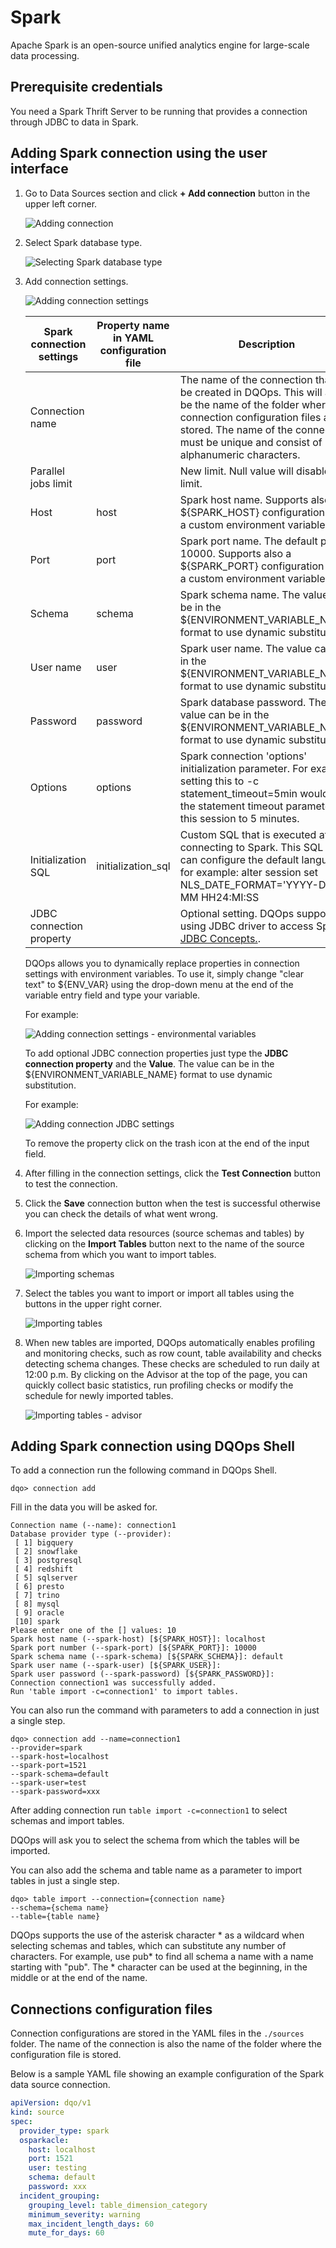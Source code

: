 # Spark

Apache Spark is an open-source unified analytics engine for large-scale data processing.

## Prerequisite credentials

You need a Spark Thrift Server to be running that provides a connection through JDBC to data in Spark.

## Adding Spark connection using the user interface

1. Go to Data Sources section and click **+ Add connection** button in the upper left corner.

    ![Adding connection](https://dqops.com/docs/images/working-with-dqo/adding-connections/adding-connection.png)

2. Select Spark database type.

    ![Selecting Spark database type](https://dqops.com/docs/images/working-with-dqo/adding-connections/adding-connection-spark.png)

3. Add connection settings.

    ![Adding connection settings](https://dqops.com/docs/images/working-with-dqo/adding-connections/connection-settings-spark.png)

    | Spark connection settings | Property name in YAML configuration file | Description                                                                                                                                                                                                                              | 
    |---------------------------|------------------------------------------|------------------------------------------------------------------------------------------------------------------------------------------------------------------------------------------------------------------------------------------|
    | Connection name           |                                          | The name of the connection that will be created in DQOps. This will also be the name of the folder where the connection configuration files are stored. The name of the connection must be unique and consist of alphanumeric characters. |
    | Parallel jobs limit       |                                          | New limit. Null value will disable limit.                                                                                                                                                                                                |
    | Host                      | host                                     | Spark host name. Supports also a ${SPARK_HOST} configuration with a custom environment variable.                                                                                                                                         |
    | Port                      | port                                     | Spark port name. The default port is 10000. Supports also a ${SPARK_PORT} configuration with a custom environment variable.                                                                                                              |
    | Schema                    | schema                                   | Spark schema name. The value can be in the ${ENVIRONMENT_VARIABLE_NAME} format to use dynamic substitution.                                                                                                                              |
    | User name                 | user                                     | Spark user name. The value can be in the ${ENVIRONMENT_VARIABLE_NAME} format to use dynamic substitution.                                                                                                                                |
    | Password                  | password                                 | Spark database password. The value can be in the ${ENVIRONMENT_VARIABLE_NAME} format to use dynamic substitution.                                                                                                                        |
    | Options                   | options                                  | Spark connection 'options' initialization parameter. For example setting this to -c statement_timeout=5min would set the statement timeout parameter for this session to 5 minutes.                                                      |
    | Initialization SQL        | initialization_sql                       | Custom SQL that is executed after connecting to Spark. This SQL script can configure the default language, for example: alter session set NLS_DATE_FORMAT='YYYY-DD-MM HH24:MI:SS                                                         |
    | JDBC connection property  |                                          | Optional setting. DQOps supports using JDBC driver to access Spark. [JDBC Concepts.](https://docs.oracle.com/en/database/oracle/oracle-database/23/jjdbc/introducing-JDBC.html).                                                         |
    
    DQOps allows you to dynamically replace properties in connection settings with environment variables. To use it, simply
    change "clear text" to ${ENV_VAR} using the drop-down menu at the end of the variable entry field and type your variable.

    For example:

    ![Adding connection settings - environmental variables](https://dqops.com/docs/images/working-with-dqo/adding-connections/connection-settings-envvar.jpg)

    To add optional JDBC connection properties just type the **JDBC connection property** and the **Value**. The value
    can be in the ${ENVIRONMENT_VARIABLE_NAME} format to use dynamic substitution.

    For example:

    ![Adding connection JDBC settings](https://dqops.com/docs/images/working-with-dqo/adding-connections/connection-settings-JDBC-properties.jpg)

    To remove the property click on the trash icon at the end of the input field.

4. After filling in the connection settings, click the **Test Connection** button to test the connection.
5. Click the **Save** connection button when the test is successful otherwise you can check the details of what went wrong.
6. Import the selected data resources (source schemas and tables) by clicking on the **Import Tables** button next to
   the name of the source schema from which you want to import tables.

    ![Importing schemas](https://dqops.com/docs/images/working-with-dqo/adding-connections/importing-schemas.png)

7. Select the tables you want to import or import all tables using the buttons in the upper right corner.

    ![Importing tables](https://dqops.com/docs/images/working-with-dqo/adding-connections/importing-tables.png)

8. When new tables are imported, DQOps automatically enables profiling and monitoring checks, such as row count, table availability and checks detecting schema changes. These checks are scheduled to run daily at 12:00 p.m. By clicking on the Advisor at the top of the page, you can quickly collect basic statistics, run profiling checks or modify the schedule for newly imported tables.

    ![Importing tables - advisor](https://dqops.com/docs/images/working-with-dqo/adding-connections/importing-tables-advisor.png)

## Adding Spark connection using DQOps Shell

To add a connection run the following command in DQOps Shell.

```
dqo> connection add
```

Fill in the data you will be asked for.

```
Connection name (--name): connection1
Database provider type (--provider):
 [ 1] bigquery
 [ 2] snowflake
 [ 3] postgresql
 [ 4] redshift
 [ 5] sqlserver
 [ 6] presto
 [ 7] trino
 [ 8] mysql
 [ 9] oracle
 [10] spark
Please enter one of the [] values: 10
Spark host name (--spark-host) [${SPARK_HOST}]: localhost
Spark port number (--spark-port) [${SPARK_PORT}]: 10000
Spark schema name (--spark-schema) [${SPARK_SCHEMA}]: default
Spark user name (--spark-user) [${SPARK_USER}]: 
Spark user password (--spark-password) [${SPARK_PASSWORD}]: 
Connection connection1 was successfully added.
Run 'table import -c=connection1' to import tables.
```

You can also run the command with parameters to add a connection in just a single step.

```
dqo> connection add --name=connection1
--provider=spark
--spark-host=localhost
--spark-port=1521
--spark-schema=default
--spark-user=test
--spark-password=xxx
```

After adding connection run `table import -c=connection1` to select schemas and import tables.

DQOps will ask you to select the schema from which the tables will be imported.

You can also add the schema and table name as a parameter to import tables in just a single step.

```
dqo> table import --connection={connection name}
--schema={schema name}
--table={table name}
```
DQOps supports the use of the asterisk character * as a wildcard when selecting schemas and tables, which can substitute
any number of characters. For example, use  pub* to find all schema a name with a name starting with "pub". The *
character can be used at the beginning, in the middle or at the end of the name.

## Connections configuration files

Connection configurations are stored in the YAML files in the `./sources` folder. The name of the connection is also
the name of the folder where the configuration file is stored.

Below is a sample YAML file showing an example configuration of the Spark data source connection.

``` yaml
apiVersion: dqo/v1
kind: source
spec:
  provider_type: spark
  osparkacle:
    host: localhost
    port: 1521
    user: testing
    schema: default
    password: xxx
  incident_grouping:
    grouping_level: table_dimension_category
    minimum_severity: warning
    max_incident_length_days: 60
    mute_for_days: 60
```